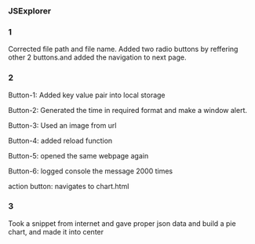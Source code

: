### JSExplorer

### 1

Corrected file path and file name. Added two radio buttons by reffering other 2 buttons.and added the navigation to next page.

### 2

Button-1: Added key value pair into local storage

Button-2: Generated the time in required format and make a window alert.

Button-3: Used an image from url

Button-4: added reload function

Button-5: opened the same webpage again

Button-6: logged console the message 2000 times

action button: navigates to chart.html

### 3

Took a snippet from internet and gave proper json data and build a pie chart, and made it into center
